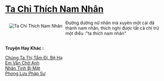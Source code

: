 <a href="https://utruyen.com/ta-chi-thich-nam-nhan/22096/" title="Ta Chỉ Thích Nam Nhân"><h1>Ta Chỉ Thích Nam Nhân</h1></a><div style="display:table"><img align="right" style="float: left; padding: 10px;" src="https://utruyen.com/images/story/200x260/ta-chi-thich-nam-nhan.jpg" alt="Ta Chỉ Thích Nam Nhân">Đường đường nữ nhân mà xuyên một cái đã thành nam nhân, thích nghi được tất cả chỉ trừ một điều :"ta thích nam nhân"</div><p><br><b>Truyện Hay Khác :</b></p><a href="https://utruyen.com/chung-ta-thi-tam-di-be-ha/24965/" alt="Chúng Ta Thị Tẩm Đi, Bệ Hạ">Chúng Ta Thị Tẩm Đi, Bệ Hạ</a><br/><a href="https://truyenngontinhay.wordpress.com/2019/10/03/em-van-cho-anh/" alt="Em Vẫn Chờ Anh">Em Vẫn Chờ Anh</a><br/><a href="https://github.com/quanluxury/ngontinh_sac/tree/master/truyenhay/22576/" alt="Nhân Tình Bí Mật">Nhân Tình Bí Mật</a><br/><a href="https://github.com/quanluxury/truyenhot/tree/master/truyenhay/295/" alt="Phong Lưu Pháp Sư">Phong Lưu Pháp Sư</a><br/>
